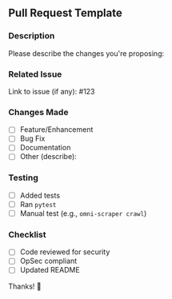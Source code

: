 ## Pull Request Template

### Description
Please describe the changes you're proposing:

### Related Issue
Link to issue (if any): #123

### Changes Made
- [ ] Feature/Enhancement
- [ ] Bug Fix
- [ ] Documentation
- [ ] Other (describe):

### Testing
- [ ] Added tests
- [ ] Ran `pytest`
- [ ] Manual test (e.g., `omni-scraper crawl`)

### Checklist
- [ ] Code reviewed for security
- [ ] OpSec compliant
- [ ] Updated README

Thanks! 🚀
